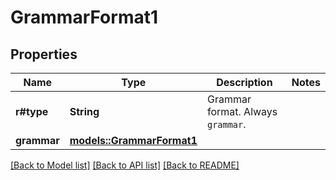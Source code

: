 # GrammarFormat1

## Properties

Name | Type | Description | Notes
------------ | ------------- | ------------- | -------------
**r#type** | **String** | Grammar format. Always `grammar`. | 
**grammar** | [**models::GrammarFormat1**](Grammar_format_1.md) |  | 

[[Back to Model list]](../README.md#documentation-for-models) [[Back to API list]](../README.md#documentation-for-api-endpoints) [[Back to README]](../README.md)


